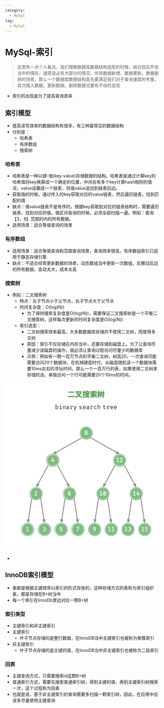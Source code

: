 ```yaml
---
category:
  - MySql
tag:
  - MySql
---
```

# MySql-索引

> 这里有一点个人看法，我们理解数据库数据结构选型的时候，结合现实开发当中的情形，通常读占有大部分的情况，伴有数据新增，数据更新，数据删除的场景，那么一个数据库数据结构首先要满足我们对于查询速度的考量，其次插入数据，更新数据，删除数据也要有不俗的变现

- 索引的出现是为了提高查询效率

## 索引模型

- 提高读写效率的数据结构有很多，有三种最常见的数据结构
- 分别是：
  - 哈希表
  - 有序数组
  - 搜索树

### 哈希表

- 哈希表是一种以键-值(key-value)存储数据的结构。哈希表是通过计算key的哈希值将key换算成一个确定的位置，中间会有多个key计算hash相同的情况，value设置成一个链表，将值value追加到链表后边。
- 获取值的时候，通过传入的key获取对应的value链表，然后遍历链表，找到匹配的值
- 缺点：值value链表不是有序的，根据key获取到对应的链表结构时，需要遍历链表，找到对应的值。做区间查询的时候，必须全部扫描一遍。例如：查询【3，8】范围的内的所有数据。
- 适用场景：适合等值查询的场景

### 有序数组

- 适用场景：适合等值查询和范围查询场景，查询效率很高，有序数组索引只适用于静态存储引擎
- 缺点：不适合经常更新数据的场景，动态数组当中更新一次数组，后挪动后边的所有数据，变动太大，成本太高

### 搜索树

- 例如：二叉搜索树
  - 特点：左子节点小于父节点，右子节点大于父节点
  - 时间复杂度：O(log(N))
    - 为了保持搜索复杂度是O(log(N))，需要保证二叉搜索树是一个平衡二叉搜索树，这样每次更新的时间复杂度是O(log(N))
  - 索引选型：
    - 二叉树搜索效率最高，大多数数据库存储并不使用二叉树，而使用多叉树
    - 原因：索引不仅存储在内存当中，还要存储到磁盘上。为了让查询尽量减少读磁盘的操作，就必须让查询过程访问尽量少的数据库
    - 示例：例如有一颗一百万节点的平衡二叉树，树高20，一次查询可能需要访问20个数据块，在机械硬盘时代，从磁盘随机读一个数据块需要10ms左右的寻址时间，那么一个一百万行的表，如果使用二叉树来存储的话，单独访问一个行可能需要20个10ms的时间。

![image-20231022183318951](./images/image-20231022183318951.png)

- 

## InnoDB索引模型

- 表都是根据主键顺序以索引的形式存放的，这种存储方式的表称为索引组织表，都是存储在B+树当中
- 每一个索引在InnoDb里边对应一颗B+树

### 索引类型

- 主键索引和非主键索引
- 主键索引
  - 叶子节点存储的是整行数据，在InnoDB当中主键索引也被称为聚簇索引
- 非主键索引
  - 叶子节点存储的是主键的值，在InnoDB当中非主键索引也被称为二级索引

### 回表

- 主键查询方式，只需要搜索id这颗B+树
- 普通索引方式，需要先搜索普通索引树，得到主键的值，再到主键索引树搜索一次，这个过程称为回表
- 也就是说，基于非主键索引的查询需要多扫描一颗索引树，因此，在应用中应该多尽量使用主键查询